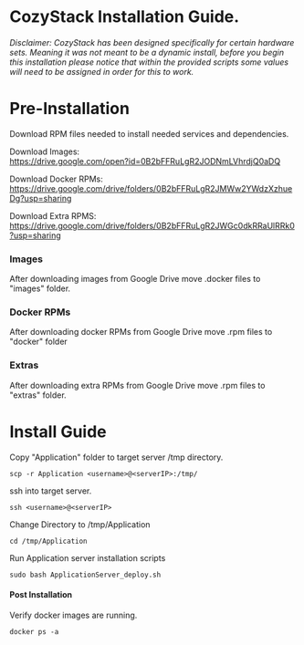 # CozyStack Installation Guide.
###### Disclaimer: CozyStack has been designed specifically for certain hardware sets. Meaning it was not meant to be a dynamic install, before you begin this installation please notice that within the provided scripts some  values will need to be assigned in order for this to work.

# Pre-Installation
Download RPM files needed to install needed services and dependencies.

Download Images:  
https://drive.google.com/open?id=0B2bFFRuLgR2JODNmLVhrdjQ0aDQ

Download Docker RPMs:
https://drive.google.com/drive/folders/0B2bFFRuLgR2JMWw2YWdzXzhueDg?usp=sharing

Download Extra RPMS:
https://drive.google.com/drive/folders/0B2bFFRuLgR2JWGc0dkRRaUlRRk0?usp=sharing

### Images
After downloading images from Google Drive move .docker files to "images" folder.

### Docker RPMs
After downloading docker RPMs from Google Drive move .rpm files to "docker" folder

### Extras
After downloading extra RPMs from Google Drive move .rpm files to "extras" folder.

# Install Guide

Copy "Application" folder to target server /tmp directory.
```
scp -r Application <username>@<serverIP>:/tmp/
```
ssh into target server.
```
ssh <username>@<serverIP>
```
Change Directory to /tmp/Application
```
cd /tmp/Application
```
Run Application server installation scripts
```
sudo bash ApplicationServer_deploy.sh
```

#### Post Installation

Verify docker images are running.
```
docker ps -a
```
